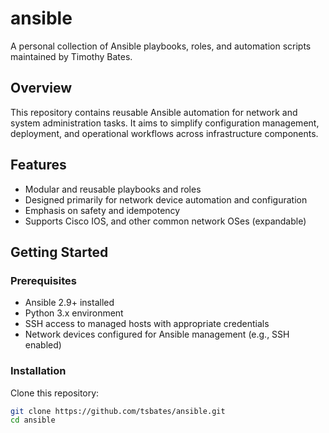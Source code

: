 # ansible

A personal collection of Ansible playbooks, roles, and automation scripts maintained by Timothy Bates.

## Overview

This repository contains reusable Ansible automation for network and system administration tasks. It aims to simplify configuration management, deployment, and operational workflows across infrastructure components.

## Features

- Modular and reusable playbooks and roles  
- Designed primarily for network device automation and configuration  
- Emphasis on safety and idempotency  
- Supports Cisco IOS, and other common network OSes (expandable)

## Getting Started

### Prerequisites

- Ansible 2.9+ installed  
- Python 3.x environment  
- SSH access to managed hosts with appropriate credentials  
- Network devices configured for Ansible management (e.g., SSH enabled)

### Installation

Clone this repository:

```bash
git clone https://github.com/tsbates/ansible.git
cd ansible
